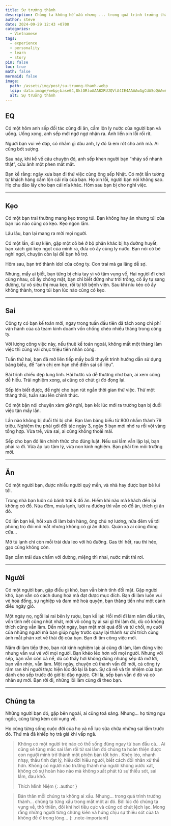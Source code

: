 ```yaml
---
title: Sự trưởng thành
description: Chúng ta không hề xấu nhưng ... trong quá trình trưởng thành... chúng ta từng xấu trong mắt một ai đó. Bởi lúc đó chúng ta vụng về, thô thiển, đôi khi hơi tiêu cực và cũng có chút lệch lạc.
author: steve
date: 2024-09-29 12:43 +0700
categories:
  - Vietnamese
tags:
  - experience
  - personality
  - learn
  - story
pin: false
toc: true
math: false
mermaid: false
image:
  path: /assets/img/post/su-truong-thanh.webp
  lqip: data:image/webp;base64,UklGRloAAABXRUJQVlA4IE4AAAAwAgCdASoQAAwABUB8JagCdAEQgxHmgmMAAADOGICXI0E+/eC1852Lalo3EvdECY96u/vXU+4HQXKTaFNUvw26NVMgBWjQcGB3RUt+AAA=
  alt: Sự trưởng thành
---
```

## EQ

Có một hôm anh sếp đối tác cùng đi ăn, cầm lộn ly nước của người bạn và uống.
Uống xong, anh sếp mới ngờ ngợ nhận ra. Ảnh liền xin lỗi rối rít.

Người bạn vui vẻ đáp, có nhầm gì đâu anh, ly đó là em rót cho anh mà.
Ai cũng bớt sượng.

Sau này, khi kể về câu chuyện đó, anh sếp khen người bạn “nhảy số nhanh thật”, cứu ảnh một phen mất mặt.

Bạn kể rằng: ngày xưa bạn đi thử việc cùng ông sếp Nhật. Có một lần tương tự khách hàng cầm lộn cái nĩa của bạn. Họ xin lỗi, người bạn nói không sao. Họ chu đáo lấy cho bạn cái nĩa khác.
Hôm sau bạn bị cho nghỉ việc.

---
## Kẹo
Có một bạn trai thường mang kẹo trong túi. Bạn không hay ăn nhưng túi của bạn lúc nào cũng có kẹo. Kẹo ngon lắm.

Lâu lâu, bạn lại mang ra mời mọi người.

Có một lần, đi sự kiện, gặp một cô bé ở bộ phận khác bị hạ đường huyết, bạn xách giỏ kẹo ngọt của mình ra, đưa cô ấy cùng ly nước. Bạn nói cô bé nghỉ ngơi, chuyện còn lại để bạn hỗ trợ.

Hôm sau, bạn trở thành idol của công ty. Con trai mà ga lăng dễ sợ.

Nhưng, mấy ai biết, bạn từng bị chia tay vì vô tâm vụng về.
Hai người đi chơi cùng nhau, cô ấy chóng mặt, bạn chỉ biết đứng như trời trồng, cô ấy tự sang đường, tự vô siêu thị mua kẹo, rồi tự tới bệnh viện.
Sau khi níu kéo cô ấy không thành, trong túi bạn lúc nào cũng có kẹo.

---
## Sai
Công ty có bạn kế toán mới, ngay trong tuần đầu tiên đã tách xong chi phí vận hành của cả team kinh doanh vốn chồng chéo nhiều tháng trong công ty.

Với lượng công việc này, nếu thuê kế toán ngoài, không mất một tháng làm việc thì cũng vài chục triệu tiền nhân công.

Tuần thứ hai, bạn đã mở liên tiếp mấy buổi thuyết trình hướng dẫn sử dụng bảng biểu, để “anh chị em hạn chế điền sai số liệu”.

Bài trình chiếu đẹp lung linh. Hài hước và dễ thương như bạn, ai xem cũng dễ hiểu. Trải nghiệm xong, ai cũng có chút gì đó đọng lại.

Sếp lớn biết được, đề nghị cho bạn rút ngắn thời gian thử việc. Thử một tháng thôi, tuần sau lên chính thức.

Có một bận nói chuyện xàm giờ nghỉ, bạn kể: lúc mới ra trường bạn bị đuổi việc tận mấy lần.

Lần nào không bị đuổi thì bị chê.
Bạn làm bảng biểu từ 800 nhầm thành 79 triệu. Nghiệm thu phải gởi đối tác ngày 3, ngày 5 bạn mới nhớ ra rồi vội vàng tổng hợp. Vừa trễ, vừa sai, ai cũng không thoải mái.

Sếp cho bạn đó lên chính thức cho đúng luật. Nếu sai lầm vẫn lặp lại, bạn phải ra đi. Vừa áp lực tâm lý, vừa non kinh nghiệm. Bạn phải tìm môi trường mới.

---
## Ăn

Có một người bạn, được nhiều người quý mến, và nhà hay được bạn bè lui tới.

Trong nhà bạn luôn có bánh trái & đồ ăn. Hiếm khi nào mà khách đến lại không có đồ. Nửa đêm, mưa lạnh, lười ra đường thì vẫn có đồ ăn, thích gì ăn đó.

Có lần bạn kể, hồi xưa đi làm bán hàng, ông chủ nợ lương, nửa đêm về tới phòng trọ đói mờ mắt nhưng không có gì ăn được. Quán xá ai cũng đóng cửa...

Mở tủ lạnh chỉ còn mỗi trái dưa leo với hũ đường. Gas thì hết, rau thì héo, gạo cũng không còn.

Bạn cầm trái dưa chấm với đường, miệng thì nhai, nước mắt thì rơi.

---
## Người

Có một người bạn, gặp điều gì khó, bạn vẫn bình tĩnh đối mặt. Gặp người khó, bạn vẫn có cách dung hoà mà đạt được mục đích. Bạn đi làm luôn vui vẻ hoà đồng, sự nghiệp và đam mê hoà quyện, bạn thăng tiến như một cánh diều ngày gió. 

Một ngày nọ, ngồi lai rai bên ly rượu, bạn kể lại: Hồi mới đi làm năm đầu tiên, vốn tính nết cũng nhút nhát, mới vô công ty ai sai gì thì làm đó, dù có không thích cũng vẫn làm. Đến một ngày, bạn mệt mỏi quá đỗi và từ chối, nụ cười của những người mà bạn giúp ngày trước quay lại thành sự chỉ trích cùng ánh mắt phán xét về thái độ của bạn. Bạn đi tìm công việc mới.

Năm đi làm tiếp theo, bạn rút kinh nghiệm lại: ai cũng đi làm, làm đúng việc nhưng vẫn vui vẻ với mọi người. Bạn khéo léo hơn với mọi người. Nhưng với sếp, bạn vẫn còn cả nể, dù có thấy hơi không đúng nhưng sếp đã mở lời, bạn vẫn nhịn, vẫn làm. Một ngày, chuyện cũ thành vấn đề mới, cả công ty râm ran khi người thực hiện lúc đó lại là bạn. Sự cả nể và tín nhiệm của bạn dành cho sếp trước đó giờ bị đảo ngược.  Chỉ là, sếp bạn vẫn ở đó và có nhân sự mới. Bạn rời đi, những lỗi lầm cùng đi theo bạn.

---
## Chúng ta
Những người bạn đó, gặp bên ngoài, ai cũng toả sáng.
Nhưng... họ từng ngu ngốc, cũng từng kém cỏi vụng về.

Họ cũng từng sống cuộc đời của họ và nỗ lực sửa chữa những sai lầm trước đó. Thứ mà đã khiếp họ trả giá khi vấp ngã.

> Không có một người trẻ nào có thể sống đúng ngay từ ban đầu cả... Ai cũng sẽ từng mắc sai lầm rồi từ sai lầm đó chúng ta hoàn thiện được con người mình trở thành một phiên bản tốt hơn . Khéo léo, nhanh nhạy, thấu tình đạt lý, hiểu đời hiểu người, biết cách đối nhân xử thế hơn. Không có người nào trưởng thành mà người không xước xát, không có sự hoàn hảo nào mà không xuất phát từ sự thiếu sót, sai lầm, đau khổ.
>
> Thích Minh Niệm
{: .author }

> Bản thân mỗi chúng ta không ai xấu. Nhưng... trong quá trình trưởng thành... chúng ta từng xấu trong mắt một ai đó. Bởi lúc đó chúng ta vụng về, thô thiển, đôi khi hơi tiêu cực và cũng có chút lệch lạc.
> Mong rằng những người từng chứng kiến và hứng chịu sự thiếu sót của ta không để ở trong lòng...
{: .note-important}
